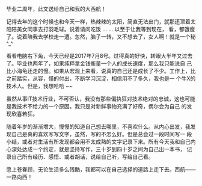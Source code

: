 毕业二周年，此文送给自己和我的大西航！


记得去年的这个时候也和今天一样，热辣辣的太阳，简直无法出门，就那还顶着太阳陪美女同事去打羽毛球。说着请问吃饭 ... ... 以至于让我等到现在，
看，都饿瘦了。说着陪我去学校走一遭。忽然，脑子一转，又不想去了，女人啊！就是一个秘 ^_^


看看电脑右下角，今天已经是2017年7月8号。过得真的好快，转眼大半年又过去了。毕业也两年了，如果纯粹拿金钱衡量一个人的成长速度，那么我只能说自
己比小海龟还走的慢。如果从宏观上来看，说真的自己还是成长了不少。工作上，比之前踏实，从容，懂的付出，不断学习沉淀，相信用不了多久，我也是一
个牛X的技术人。但是，我想哈哈 ~~


虽然从事IT技术行业，不可否认，我没有那些偏执狂对技术绝对的忠诚，这也可能是我技术不给力的一个原因。我只是对新鲜事物充满了好奇，偶尔会为自己
的发现欣喜若狂。


随着年岁的渐渐增大，慢慢的知道自己想去哪里，不喜欢什么。从内心出发，我发现自己是真的喜欢写写文字，虽然，写的不怎么好。但是总会过一段时间写一
段小结，或者对生活有所发现都会用不太成熟的文字记录下来。所有今天我和自己内心深处达成一个约定，就是坚持写作，三十岁到四十岁之间为自己出一本书，
记录自己所有经历、感悟、或者胡话，说给自己听，写给自己看。


愿上苍眷顾，无论生活多么残酷，我都可以在自己选择的道路上走下去。西航——一路向西！
